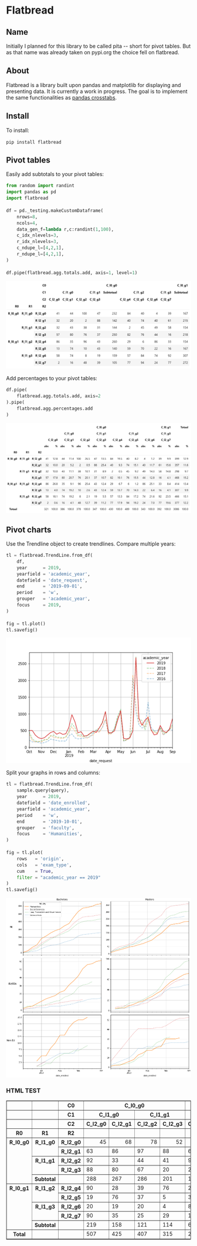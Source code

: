 # Flatbread

## Name
Initially I planned for this library to be called pita -- short for pivot tables. But as that name was already taken on pypi.org the choice fell on flatbread.

## About
Flatbread is a library built upon pandas and matplotlib for displaying and presenting data. It is currently a work in progress. The goal is to implement the same functionalities as [pandas crosstabs](https://github.com/lcvriend/pandas_crosstabs).

## Install
To install:

```pip install flatbread```

## Pivot tables
Easily add subtotals to your pivot tables:

```Python
from random import randint
import pandas as pd
import flatbread

df = pd._testing.makeCustomDataframe(
    nrows=8,
    ncols=4,
    data_gen_f=lambda r,c:randint(1,100),
    c_idx_nlevels=3,
    r_idx_nlevels=3,
    c_ndupe_l=[4,2,1],
    r_ndupe_l=[4,2,1],
)

df.pipe(flatbread.agg.totals.add, axis=1, level=1)
```

![example table](static/example_subtotals.png)

Add percentages to your pivot tables:


```Python
df.pipe(
    flatbread.agg.totals.add, axis=2
).pipe(
    flatbread.agg.percentages.add
)
```

![example table](static/example_percentages.png)

## Pivot charts

Use the Trendline object to create trendlines. Compare multiple years:

```Python
tl = flatbread.TrendLine.from_df(
    df,
    year      = 2019,
    yearfield = 'academic_year',
    datefield = 'date_request',
    end       = '2019-09-01',
    period    = 'w',
    grouper   = 'academic_year',
    focus     = 2019,
)

fig = tl.plot()
tl.savefig()
```

![example graph](static/2020-08-26.date_request.line.abs.p[w].g[academic_year].e[2019-09-01].png)

Split your graphs in rows and columns:

```Python
tl = flatbread.TrendLine.from_df(
    sample.query(query),
    year      = 2019,
    datefield = 'date_enrolled',
    yearfield = 'academic_year',
    period    = 'w',
    end       = '2019-10-01',
    grouper   = 'faculty',
    focus     = 'Humanities',
)

fig = tl.plot(
    rows   = 'origin',
    cols   = 'exam_type',
    cum    = True,
    filter = "academic_year == 2019"
)
tl.savefig()
```

![example graph](static/2020-08-26.date_enrolled.line.cum.p[w].g[faculty].r[origin].c[exam_type].e[2019-10-01].f[academic_year==2019].png)

### HTML TEST

<table border="1" class="dataframe">
  <thead>
    <tr>
      <th></th>
      <th></th>
      <th>C0</th>
      <th colspan="4" halign="left">C_l0_g0</th>
      <th colspan="4" halign="left">C_l0_g1</th>
    </tr>
    <tr>
      <th></th>
      <th></th>
      <th>C1</th>
      <th colspan="2" halign="left">C_l1_g0</th>
      <th colspan="2" halign="left">C_l1_g1</th>
      <th colspan="2" halign="left">C_l1_g2</th>
      <th colspan="2" halign="left">C_l1_g3</th>
    </tr>
    <tr>
      <th></th>
      <th></th>
      <th>C2</th>
      <th>C_l2_g0</th>
      <th>C_l2_g1</th>
      <th>C_l2_g2</th>
      <th>C_l2_g3</th>
      <th>C_l2_g4</th>
      <th>C_l2_g5</th>
      <th>C_l2_g6</th>
      <th>C_l2_g7</th>
    </tr>
    <tr>
      <th>R0</th>
      <th>R1</th>
      <th>R2</th>
      <th></th>
      <th></th>
      <th></th>
      <th></th>
      <th></th>
      <th></th>
      <th></th>
      <th></th>
    </tr>
  </thead>
  <tbody>
    <tr>
      <th rowspan="5" valign="top">R_l0_g0</th>
      <th rowspan="2" valign="top">R_l1_g0</th>
      <th>R_l2_g0</th>
      <td align="right">45</td>
      <td align="right">68</td>
      <td align="right">78</td>
      <td align="right">52</td>
      <td align="right">6</td>
      <td align="right">25</td>
      <td align="right">99</td>
      <td align="right">42</td>
    </tr>
    <tr>
      <th>R_l2_g1</th>
      <td>63</td>
      <td>86</td>
      <td>97</td>
      <td>88</td>
      <td>60</td>
      <td>20</td>
      <td>24</td>
      <td>10</td>
    </tr>
    <tr>
      <th rowspan="2" valign="top">R_l1_g1</th>
      <th>R_l2_g2</th>
      <td>92</td>
      <td>33</td>
      <td>44</td>
      <td>41</td>
      <td>95</td>
      <td>48</td>
      <td>36</td>
      <td>25</td>
    </tr>
    <tr>
      <th>R_l2_g3</th>
      <td>88</td>
      <td>80</td>
      <td>67</td>
      <td>20</td>
      <td>28</td>
      <td>83</td>
      <td>96</td>
      <td>38</td>
    </tr>
    <tr>
      <th>Subtotal</th>
      <th></th>
      <td>288</td>
      <td>267</td>
      <td>286</td>
      <td>201</td>
      <td>189</td>
      <td>176</td>
      <td>255</td>
      <td>115</td>
    </tr>
    <tr>
      <th rowspan="5" valign="top">R_l0_g1</th>
      <th rowspan="2" valign="top">R_l1_g2</th>
      <th>R_l2_g4</th>
      <td>90</td>
      <td>28</td>
      <td>39</td>
      <td>76</td>
      <td>2</td>
      <td>88</td>
      <td>18</td>
      <td>47</td>
    </tr>
    <tr>
      <th>R_l2_g5</th>
      <td>19</td>
      <td>76</td>
      <td>37</td>
      <td>5</td>
      <td>38</td>
      <td>59</td>
      <td>88</td>
      <td>7</td>
    </tr>
    <tr>
      <th rowspan="2" valign="top">R_l1_g3</th>
      <th>R_l2_g6</th>
      <td>20</td>
      <td>19</td>
      <td>20</td>
      <td>4</td>
      <td>8</td>
      <td>59</td>
      <td>64</td>
      <td>11</td>
    </tr>
    <tr>
      <th>R_l2_g7</th>
      <td>90</td>
      <td>35</td>
      <td>25</td>
      <td>29</td>
      <td>13</td>
      <td>22</td>
      <td>2</td>
      <td>55</td>
    </tr>
    <tr>
      <th>Subtotal</th>
      <th></th>
      <td>219</td>
      <td>158</td>
      <td>121</td>
      <td>114</td>
      <td>61</td>
      <td>228</td>
      <td>172</td>
      <td>120</td>
    </tr>
    <tr>
      <th>Total</th>
      <th></th>
      <th></th>
      <td>507</td>
      <td>425</td>
      <td>407</td>
      <td>315</td>
      <td>250</td>
      <td>404</td>
      <td>427</td>
      <td>235</td>
    </tr>
  </tbody>
</table>
